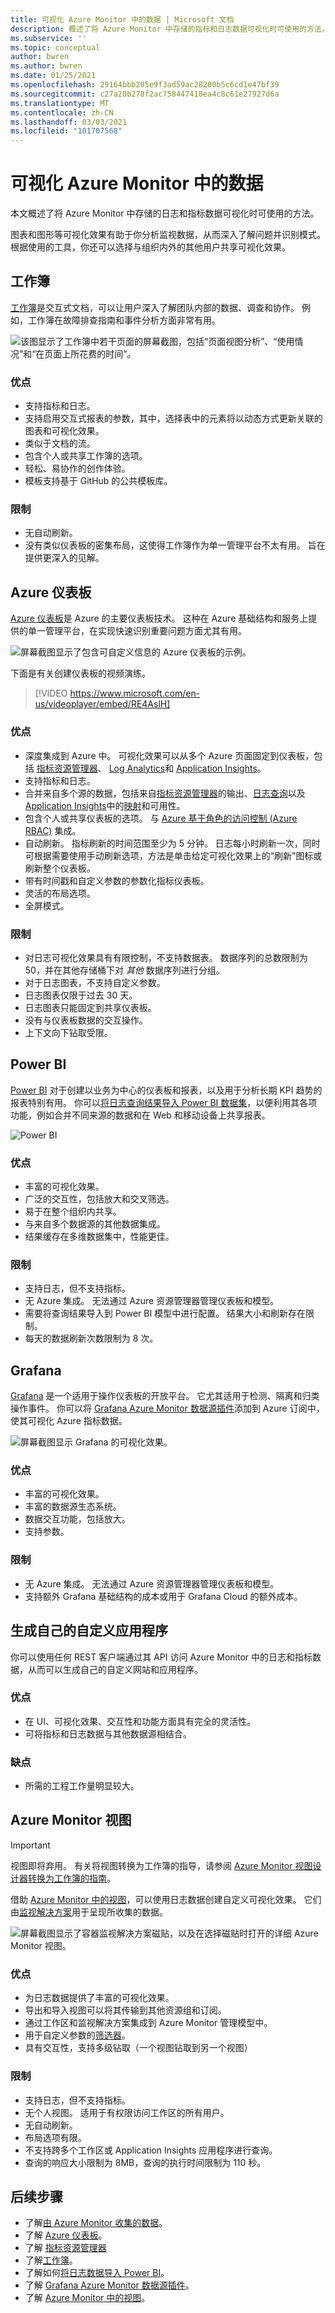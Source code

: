 ```yaml
---
title: 可视化 Azure Monitor 中的数据 | Microsoft 文档
description: 概述了将 Azure Monitor 中存储的指标和日志数据可视化时可使用的方法。
ms.subservice: ''
ms.topic: conceptual
author: bwren
ms.author: bwren
ms.date: 01/25/2021
ms.openlocfilehash: 29164bbb205e9f3ad59ac28200b5c6cd1e47bf39
ms.sourcegitcommit: c27a20b278f2ac758447418ea4c8c61e27927d6a
ms.translationtype: MT
ms.contentlocale: zh-CN
ms.lasthandoff: 03/03/2021
ms.locfileid: "101707568"
---
```

# <a name="visualizing-data-from-azure-monitor"></a>可视化 Azure Monitor 中的数据
本文概述了将 Azure Monitor 中存储的日志和指标数据可视化时可使用的方法。

图表和图形等可视化效果有助于你分析监视数据，从而深入了解问题并识别模式。 根据使用的工具，你还可以选择与组织内外的其他用户共享可视化效果。

## <a name="workbooks"></a>工作簿
[工作簿](./visualize/workbooks-overview.md)是交互式文档，可以让用户深入了解团队内部的数据、调查和协作。 例如，工作簿在故障排查指南和事件分析方面非常有用。

![该图显示了工作簿中若干页面的屏幕截图，包括“页面视图分析”、“使用情况”和“在页面上所花费的时间”。](media/visualizations/workbook.png)

### <a name="advantages"></a>优点
- 支持指标和日志。
- 支持启用交互式报表的参数，其中，选择表中的元素将以动态方式更新关联的图表和可视化效果。
- 类似于文档的流。
- 包含个人或共享工作簿的选项。
- 轻松、易协作的创作体验。
- 模板支持基于 GitHub 的公共模板库。

### <a name="limitations"></a>限制
- 无自动刷新。
- 没有类似仪表板的密集布局，这使得工作簿作为单一管理平台不太有用。 旨在提供更深入的见解。


## <a name="azure-dashboards"></a>Azure 仪表板
[Azure 仪表板](../azure-portal/azure-portal-dashboards.md)是 Azure 的主要仪表板技术。 这种在 Azure 基础结构和服务上提供的单一管理平台，在实现快速识别重要问题方面尤其有用。

![屏幕截图显示了包含可自定义信息的 Azure 仪表板的示例。](media/visualizations/dashboard.png)

下面是有关创建仪表板的视频演练。

> [!VIDEO https://www.microsoft.com/en-us/videoplayer/embed/RE4AslH]

### <a name="advantages"></a>优点
- 深度集成到 Azure 中。 可视化效果可以从多个 Azure 页面固定到仪表板，包括 [指标资源管理器](essentials/metrics-charts.md)、 [Log Analytics](logs/log-analytics-overview.md)和 [Application Insights](app/app-insights-overview.md)。
- 支持指标和日志。
- 合并来自多个源的数据，包括来自[指标资源管理器](essentials/metrics-charts.md)的输出、[日志查询](logs/log-query-overview.md)以及[Application Insights](app/app-insights-overview.md)中的[映射](app/app-map.md)和可用性。
- 包含个人或共享仪表板的选项。 与 [Azure 基于角色的访问控制 (Azure RBAC)](../role-based-access-control/overview.md) 集成。
- 自动刷新。 指标刷新的时间范围至少为 5 分钟。 日志每小时刷新一次，同时可根据需要使用手动刷新选项，方法是单击给定可视化效果上的“刷新”图标或刷新整个仪表板。
- 带有时间戳和自定义参数的参数化指标仪表板。
- 灵活的布局选项。
- 全屏模式。


### <a name="limitations"></a>限制
- 对日志可视化效果具有有限控制，不支持数据表。 数据序列的总数限制为50，并在其他存储桶下对 _其他_ 数据序列进行分组。
- 对于日志图表，不支持自定义参数。
- 日志图表仅限于过去 30 天。
- 日志图表只能固定到共享仪表板。
- 没有与仪表板数据的交互操作。
- 上下文向下钻取受限。


## <a name="power-bi"></a>Power BI
[Power BI](https://powerbi.microsoft.com/documentation/powerbi-service-get-started/) 对于创建以业务为中心的仪表板和报表，以及用于分析长期 KPI 趋势的报表特别有用。 你可以[将日志查询结果导入 Power BI 数据集](visualize/powerbi.md)，以便利用其各项功能，例如合并不同来源的数据和在 Web 和移动设备上共享报表。

![Power BI](media/visualizations/power-bi.png)

### <a name="advantages"></a>优点
- 丰富的可视化效果。
- 广泛的交互性，包括放大和交叉筛选。
- 易于在整个组织内共享。
- 与来自多个数据源的其他数据集成。
- 结果缓存在多维数据集中，性能更佳。


### <a name="limitations"></a>限制
- 支持日志，但不支持指标。
- 无 Azure 集成。 无法通过 Azure 资源管理器管理仪表板和模型。
- 需要将查询结果导入到 Power BI 模型中进行配置。 结果大小和刷新存在限制。
- 每天的数据刷新次数限制为 8 次。


## <a name="grafana"></a>Grafana
[Grafana](https://grafana.com/) 是一个适用于操作仪表板的开放平台。 它尤其适用于检测、隔离和归类操作事件。 你可以将 [Grafana Azure Monitor 数据源插件](visualize/grafana-plugin.md)添加到 Azure 订阅中，使其可视化 Azure 指标数据。

![屏幕截图显示 Grafana 的可视化效果。](media/visualizations/grafana.png)

### <a name="advantages"></a>优点
- 丰富的可视化效果。
- 丰富的数据源生态系统。
- 数据交互功能，包括放大。
- 支持参数。

### <a name="limitations"></a>限制
- 无 Azure 集成。 无法通过 Azure 资源管理器管理仪表板和模型。
- 支持额外 Grafana 基础结构的成本或用于 Grafana Cloud 的额外成本。


## <a name="build-your-own-custom-application"></a>生成自己的自定义应用程序
你可以使用任何 REST 客户端通过其 API 访问 Azure Monitor 中的日志和指标数据，从而可以生成自己的自定义网站和应用程序。

### <a name="advantages"></a>优点
- 在 UI、可视化效果、交互性和功能方面具有完全的灵活性。
- 可将指标和日志数据与其他数据源相结合。

### <a name="disadvantages"></a>缺点
- 所需的工程工作量明显较大。


## <a name="azure-monitor-views"></a>Azure Monitor 视图

> [!IMPORTANT]
> 视图即将弃用。 有关将视图转换为工作簿的指导，请参阅 [Azure Monitor 视图设计器转换为工作簿的指南](visualize/view-designer-conversion-overview.md)。

借助 [Azure Monitor 中的视图](visualize/view-designer.md)，可以使用日志数据创建自定义可视化效果。 它们由[监视解决方案](insights/solutions.md)用于呈现所收集的数据。


![屏幕截图显示了容器监视解决方案磁贴，以及在选择磁贴时打开的详细 Azure Monitor 视图。](media/visualizations/view.png)

### <a name="advantages"></a>优点
- 为日志数据提供了丰富的可视化效果。
- 导出和导入视图可以将其传输到其他资源组和订阅。
- 通过工作区和监视解决方案集成到 Azure Monitor 管理模型中。
- 用于自定义参数的[筛选器](visualize/view-designer-filters.md)。
- 具有交互性，支持多级钻取（一个视图钻取到另一个视图）

### <a name="limitations"></a>限制
- 支持日志，但不支持指标。
- 无个人视图。 适用于有权限访问工作区的所有用户。
- 无自动刷新。
- 布局选项有限。
- 不支持跨多个工作区或 Application Insights 应用程序进行查询。
- 查询的响应大小限制为 8MB，查询的执行时间限制为 110 秒。

## <a name="next-steps"></a>后续步骤
- 了解[由 Azure Monitor 收集的数据](data-platform.md)。
- 了解 [Azure 仪表板](../azure-portal/azure-portal-dashboards.md)。
- 了解 [指标资源管理器](essentials/metrics-getting-started.md)
- 了解[工作簿](./visualize/workbooks-overview.md)。
- 了解如何[将日志数据导入 Power BI](./visualize/powerbi.md)。
- 了解 [Grafana Azure Monitor 数据源插件](./visualize/grafana-plugin.md)。
- 了解 [Azure Monitor 中的视图](visualize/view-designer.md)。

